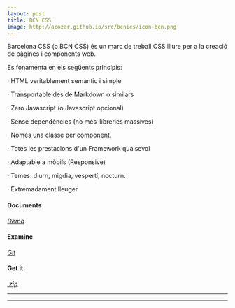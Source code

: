 ```yaml
---
layout: post
title: BCN CSS
image: http://acozar.github.io/src/bcnics/icon-bcn.png
---
```


<div class="ktr-landing-first">
	<p>Barcelona CSS (o BCN CSS) és un marc de treball CSS lliure per a la creació de pàgines i components web.</p>
	<p>Es fonamenta en els següents principis:</p>
	<p>· HTML veritablement semàntic i simple</p>
	<p>· Transportable des de Markdown o similars</p>
	<p>· Zero Javascript (o Javascript opcional)</p>
	<p>· Sense dependències (no més llibreries massives)</p>
	<p>· Només una classe per component.</p>
	<p>· Totes les prestacions d'un Framework qualsevol</p>
	<p>· Adaptable a mòbils (Responsive)</p>
	<p>· Temes: diurn, migdia, vespertí, nocturn.</p>
	<p>· Extremadament lleuger</p>
</div>
<div class="flex-box-3 text-center">
	<section>
		<h4>Documents</h4>
		<em><a href="https://acozar.github.io/bcncss/" title="Documents & Demo" class="bg-color-blue"> Demo </a></em>
	</section>
	<section>
		<h4>Examine</h4>
		<em><a href="https://github.com/hipertextos/barcelonacss" title="View on Github" class="bg-color-violet"> Git </a></em>
	</section>
	<section>
		<h4>Get it</h4>
		<em><a href="https://github.com/hipertextos/barcelonacss/archive/master.zip" title="Download .zip" class="bg-color-green"> .zip </a></em>
	</section>
	<hr>
</div>
<hr>
